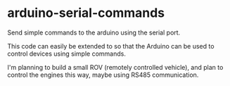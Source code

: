 arduino-serial-commands
=======================

Send simple commands to the arduino using the serial port.

This code can easily be extended to so that the Arduino can be used to
control devices using simple commands.

I'm planning to build a small ROV (remotely controlled vehicle), and
plan to control the engines this way, maybe using RS485 communication.

